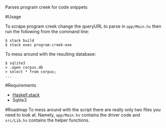 Parses program creek for code snippets

#Usage

To scrape program creek change the queryURL to parse in `app/Main.hs` then run the following from the command line:
```
$ stack build
$ stack exec program-creek-exe
```

To mess around with the resulting database:
```
$ sqlite3
> .open corpus.db
> select * from corpus;
...
```

#Requirements
 - [Haskell stack](https://docs.haskellstack.org/en/stable/README/)
 - Sqlite3

#Roadmap
To mess around with the script there are really only two files you need to look at. Namely, `app/Main.hs` contains the driver code and `src/Lib.hs` contains the helper functions. 